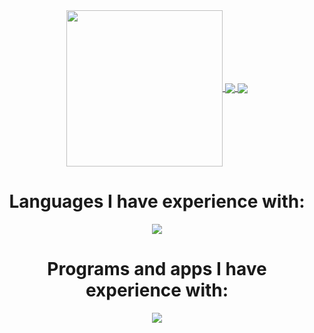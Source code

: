 <div align="center">
  

<a href="https://github.com/anuraghazra/github-readme-stats">
  <img height = 250 align="center" src="http://github-profile-summary-cards.vercel.app/api/cards/profile-details?username=pieceofhell&theme=tokyonight" />

<a href="https://github.com/anuraghazra/github-readme-stats">
  <img align="center" src="https://github-readme-stats.vercel.app/api?username=pieceofhell&show_icons=true&theme=tokyonight" />
</a>
<a href="https://github.com/anuraghazra/github-readme-stats">
  <img align="center" src="https://github-readme-stats.vercel.app/api/top-langs/?username=pieceofhell&theme=tokyonight&layout=donut" />
</a>

# Languages I have experience with:
<p align="center">
  <a href="https://skillicons.dev">
    <img src="https://skillicons.dev/icons?i=html,css,js,java,cpp,cs,flutter,dart,bootstrap,latex,git" />
  </a>
</p>

# Programs and apps I have experience with:
<p align="center">
  <a href="https://skillicons.dev">
    <img src="https://skillicons.dev/icons?i=vscode,visualstudio,idea,neovim,eclipse,codepen,github,figma,notion,ps,unity,windows,linux,ubuntu" />
  </a>
</p>

</div>

<!--
![badges1](https://dev-to-uploads.s3.amazonaws.com/uploads/articles/6n8fc8zw8pawxveffitx.png)

 
[![Typing SVG](https://readme-typing-svg.herokuapp.com?font=Fira+Code&pause=1000&width=435&lines=The+five+boxing+wizards+jump+quickly)](https://git.io/typing-svg) 
--!>

<!--
**pieceofhell/pieceofhell** is a ✨ _special_ ✨ repository because its `README.md` (this file) appears on your GitHub profile.

Here are some ideas to get you started:

- 🔭 I’m currently working on ...
- 🌱 I’m currently learning ...
- 👯 I’m looking to collaborate on ...
- 🤔 I’m looking for help with ...
- 💬 Ask me about ...
- 📫 How to reach me: ...
- 😄 Pronouns: ...
- ⚡ Fun fact: ...
-->
